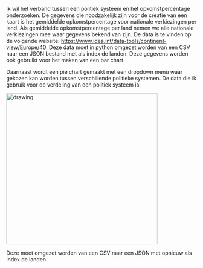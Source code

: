 Ik wil het verband tussen een politiek systeem en het opkomstpercentage onderzoeken. De gegevens die noodzakelijk zijn voor de creatie van een kaart is het gemiddelde opkomstpercentage voor nationale verkiezingen per land. Als gemiddelde opkomstpercentage per land nemen we alle nationale verkiezingen mee waar gegevens bekend van zijn. De data is te vinden op de volgende website: https://www.idea.int/data-tools/continent-view/Europe/40. Deze data moet in python omgezet worden van een CSV naar een JSON bestand met als index de landen. Deze gegevens worden ook gebruikt voor het maken van een bar chart.

Daarnaast wordt een pie chart gemaakt met een dropdown menu waar gekozen kan worden tussen verschillende politieke systemen.
De data die ik gebruik voor de verdeling van een politiek systeem is:  

<img src="https://user-images.githubusercontent.com/44025069/50844216-917f2200-136a-11e9-87e0-c7f19363356a.png" alt="drawing" width="400"/>

Deze moet omgezet worden van een CSV naar een JSON met opnieuw als index de landen.
